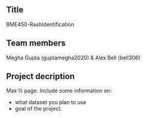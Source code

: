 ## Title
BME450-RashIdentification
## Team members
Megha Gupta (guptamegha2020) & Alex Bell (bell306)
## Project decription
Max ½ page. Include some information on:
- what dataset you plan to use
- goal of the project. 
